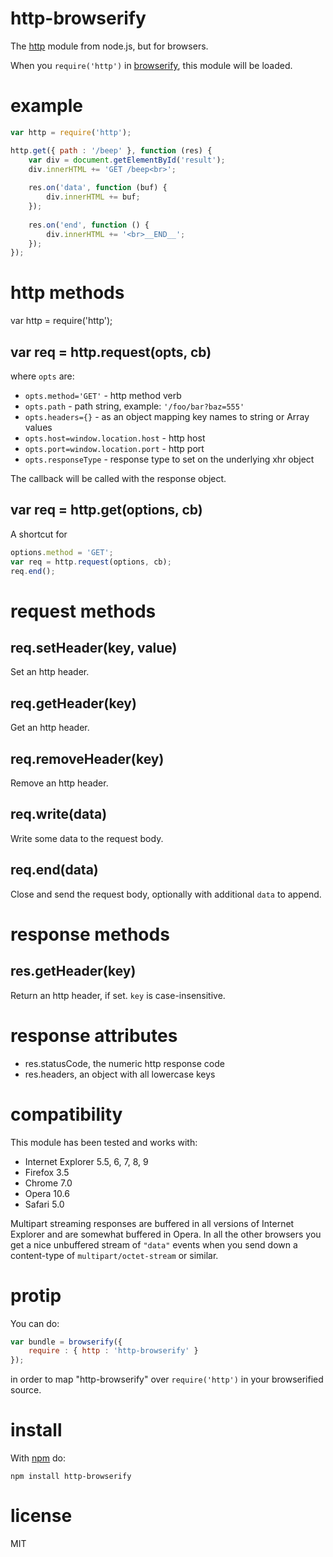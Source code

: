 # http-browserify

The
[http](http://nodejs.org/docs/v0.4.10/api/all.html#hTTP) module from node.js,
but for browsers.

When you `require('http')` in
[browserify](http://github.com/substack/node-browserify),
this module will be loaded.

# example

``` js
var http = require('http');

http.get({ path : '/beep' }, function (res) {
    var div = document.getElementById('result');
    div.innerHTML += 'GET /beep<br>';
    
    res.on('data', function (buf) {
        div.innerHTML += buf;
    });
    
    res.on('end', function () {
        div.innerHTML += '<br>__END__';
    });
});
```

# http methods

var http = require('http');

## var req = http.request(opts, cb)

where `opts` are:

* `opts.method='GET'` - http method verb
* `opts.path` - path string, example: `'/foo/bar?baz=555'`
* `opts.headers={}` - as an object mapping key names to string or Array values
* `opts.host=window.location.host` - http host
* `opts.port=window.location.port` - http port
* `opts.responseType` - response type to set on the underlying xhr object

The callback will be called with the response object.

## var req = http.get(options, cb)

A shortcut for

``` js
options.method = 'GET';
var req = http.request(options, cb);
req.end();
```

# request methods

## req.setHeader(key, value)

Set an http header.

## req.getHeader(key)

Get an http header.

## req.removeHeader(key)

Remove an http header.

## req.write(data)

Write some data to the request body.

## req.end(data)

Close and send the request body, optionally with additional `data` to append.

# response methods

## res.getHeader(key)

Return an http header, if set. `key` is case-insensitive.

# response attributes

* res.statusCode, the numeric http response code
* res.headers, an object with all lowercase keys

# compatibility

This module has been tested and works with:

* Internet Explorer 5.5, 6, 7, 8, 9
* Firefox 3.5
* Chrome 7.0
* Opera 10.6
* Safari 5.0

Multipart streaming responses are buffered in all versions of Internet Explorer
and are somewhat buffered in Opera. In all the other browsers you get a nice
unbuffered stream of `"data"` events when you send down a content-type of
`multipart/octet-stream` or similar.

# protip

You can do:

````javascript
var bundle = browserify({
    require : { http : 'http-browserify' }
});
````

in order to map "http-browserify" over `require('http')` in your browserified
source.

# install

With [npm](https://npmjs.org) do:

```
npm install http-browserify
```

# license

MIT
